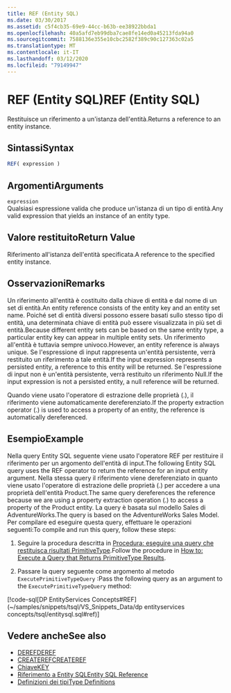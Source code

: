 ```yaml
---
title: REF (Entity SQL)
ms.date: 03/30/2017
ms.assetid: c5f4cb35-69e9-44cc-b63b-ee38922bbda1
ms.openlocfilehash: 40a5afd7eb99dba7cae8fe14ed0a45213fda94a0
ms.sourcegitcommit: 7588136e355e10cbc2582f389c90c127363c02a5
ms.translationtype: MT
ms.contentlocale: it-IT
ms.lasthandoff: 03/12/2020
ms.locfileid: "79149947"
---
```

# <a name="ref-entity-sql"></a><span data-ttu-id="60b33-102">REF (Entity SQL)</span><span class="sxs-lookup"><span data-stu-id="60b33-102">REF (Entity SQL)</span></span>
<span data-ttu-id="60b33-103">Restituisce un riferimento a un'istanza dell'entità.</span><span class="sxs-lookup"><span data-stu-id="60b33-103">Returns a reference to an entity instance.</span></span>  
  
## <a name="syntax"></a><span data-ttu-id="60b33-104">Sintassi</span><span class="sxs-lookup"><span data-stu-id="60b33-104">Syntax</span></span>  
  
```sql  
REF( expression )
```  
  
## <a name="arguments"></a><span data-ttu-id="60b33-105">Argomenti</span><span class="sxs-lookup"><span data-stu-id="60b33-105">Arguments</span></span>  
 `expression`  
 <span data-ttu-id="60b33-106">Qualsiasi espressione valida che produce un'istanza di un tipo di entità.</span><span class="sxs-lookup"><span data-stu-id="60b33-106">Any valid expression that yields an instance of an entity type.</span></span>  
  
## <a name="return-value"></a><span data-ttu-id="60b33-107">Valore restituito</span><span class="sxs-lookup"><span data-stu-id="60b33-107">Return Value</span></span>  
 <span data-ttu-id="60b33-108">Riferimento all'istanza dell'entità specificata.</span><span class="sxs-lookup"><span data-stu-id="60b33-108">A reference to the specified entity instance.</span></span>  
  
## <a name="remarks"></a><span data-ttu-id="60b33-109">Osservazioni</span><span class="sxs-lookup"><span data-stu-id="60b33-109">Remarks</span></span>  
 <span data-ttu-id="60b33-110">Un riferimento all'entità è costituito dalla chiave di entità e dal nome di un set di entità.</span><span class="sxs-lookup"><span data-stu-id="60b33-110">An entity reference consists of the entity key and an entity set name.</span></span> <span data-ttu-id="60b33-111">Poiché set di entità diversi possono essere basati sullo stesso tipo di entità, una determinata chiave di entità può essere visualizzata in più set di entità.</span><span class="sxs-lookup"><span data-stu-id="60b33-111">Because different entity sets can be based on the same entity type, a particular entity key can appear in multiple entity sets.</span></span> <span data-ttu-id="60b33-112">Un riferimento all'entità è tuttavia sempre univoco.</span><span class="sxs-lookup"><span data-stu-id="60b33-112">However, an entity reference is always unique.</span></span> <span data-ttu-id="60b33-113">Se l'espressione di input rappresenta un'entità persistente, verrà restituito un riferimento a tale entità.</span><span class="sxs-lookup"><span data-stu-id="60b33-113">If the input expression represents a persisted entity, a reference to this entity will be returned.</span></span> <span data-ttu-id="60b33-114">Se l'espressione di input non è un'entità persistente, verrà restituito un riferimento Null.</span><span class="sxs-lookup"><span data-stu-id="60b33-114">If the input expression is not a persisted entity, a null reference will be returned.</span></span>  
  
 <span data-ttu-id="60b33-115">Quando viene usato l'operatore di estrazione delle proprietà (.), il riferimento viene automaticamente dereferenziato.</span><span class="sxs-lookup"><span data-stu-id="60b33-115">If the property extraction operator (.) is used to access a property of an entity, the reference is automatically dereferenced.</span></span>  
  
## <a name="example"></a><span data-ttu-id="60b33-116">Esempio</span><span class="sxs-lookup"><span data-stu-id="60b33-116">Example</span></span>  
 <span data-ttu-id="60b33-117">Nella query Entity SQL seguente viene usato l'operatore REF per restituire il riferimento per un argomento dell'entità di input.</span><span class="sxs-lookup"><span data-stu-id="60b33-117">The following Entity SQL query uses the REF operator to return the reference for an input entity argument.</span></span> <span data-ttu-id="60b33-118">Nella stessa query il riferimento viene dereferenziato in quanto viene usato l'operatore di estrazione delle proprietà (.) per accedere a una proprietà dell'entità Product.</span><span class="sxs-lookup"><span data-stu-id="60b33-118">The same query dereferences the reference because we are using a property extraction operation (.) to access a property of the Product entity.</span></span> <span data-ttu-id="60b33-119">La query è basata sul modello Sales di AdventureWorks.</span><span class="sxs-lookup"><span data-stu-id="60b33-119">The query is based on the AdventureWorks Sales Model.</span></span> <span data-ttu-id="60b33-120">Per compilare ed eseguire questa query, effettuare le operazioni seguenti:</span><span class="sxs-lookup"><span data-stu-id="60b33-120">To compile and run this query, follow these steps:</span></span>  
  
1. <span data-ttu-id="60b33-121">Seguire la procedura descritta in [Procedura: eseguire una query che restituisca risultati PrimitiveType](../how-to-execute-a-query-that-returns-primitivetype-results.md).</span><span class="sxs-lookup"><span data-stu-id="60b33-121">Follow the procedure in [How to: Execute a Query that Returns PrimitiveType Results](../how-to-execute-a-query-that-returns-primitivetype-results.md).</span></span>  
  
2. <span data-ttu-id="60b33-122">Passare la query seguente come argomento al metodo `ExecutePrimitiveTypeQuery` :</span><span class="sxs-lookup"><span data-stu-id="60b33-122">Pass the following query as an argument to the `ExecutePrimitiveTypeQuery` method:</span></span>  
  
 [!code-sql[DP EntityServices Concepts#REF](~/samples/snippets/tsql/VS_Snippets_Data/dp entityservices concepts/tsql/entitysql.sql#ref)]  
  
## <a name="see-also"></a><span data-ttu-id="60b33-123">Vedere anche</span><span class="sxs-lookup"><span data-stu-id="60b33-123">See also</span></span>

- [<span data-ttu-id="60b33-124">DEREF</span><span class="sxs-lookup"><span data-stu-id="60b33-124">DEREF</span></span>](deref-entity-sql.md)
- [<span data-ttu-id="60b33-125">CREATEREF</span><span class="sxs-lookup"><span data-stu-id="60b33-125">CREATEREF</span></span>](createref-entity-sql.md)
- [<span data-ttu-id="60b33-126">Chiave</span><span class="sxs-lookup"><span data-stu-id="60b33-126">KEY</span></span>](key-entity-sql.md)
- [<span data-ttu-id="60b33-127">Riferimento a Entity SQL</span><span class="sxs-lookup"><span data-stu-id="60b33-127">Entity SQL Reference</span></span>](entity-sql-reference.md)
- [<span data-ttu-id="60b33-128">Definizioni dei tipi</span><span class="sxs-lookup"><span data-stu-id="60b33-128">Type Definitions</span></span>](type-definitions-entity-sql.md)
